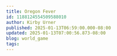```yaml
---
title: Oregon Fever
id: 1188124554509588010
author: Kirby Urner
published: 2025-01-13T06:59:00.000-08:00
updated: 2025-01-13T07:00:56.873-08:00
blog: world_game
tags: 
---
```


